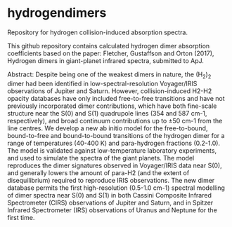 # hydrogendimers
Repository for hydrogen collision-induced absorption spectra.

This github repository contains calculated hydrogen dimer absorption coefficients based on the paper:
Fletcher, Gustaffson and Orton (2017), Hydrogen dimers in giant-planet infrared spectra, submitted to ApJ.

Abstract:
Despite being one of the weakest dimers in nature, the (H$_2$)$_2$ dimer had been identified in low-spectral-resolution 
Voyager/IRIS observations of Jupiter and Saturn.  However, collision-induced H2-H2 opacity databases have only included 
free-to-free transitions and have not previously incorporated dimer contributions, which have both fine-scale structure 
near the S(0) and S(1) quadrupole lines (354 and 587 cm-1, respectively), and broad continuum contributions 
up to ±50 cm-1 from the line centres.  We develop a new ab initio model for the free-to-bound, bound-to-free and 
bound-to-bound transitions of the hydrogen dimer for a range of temperatures (40-400 K) and para-hydrogen fractions 
(0.2-1.0).  The model is validated against low-temperature laboratory experiments, and used to simulate the spectra of 
the giant planets.  The model reproduces the dimer signatures observed in Voyager/IRIS data near S(0), and generally lowers 
the amount of para-H2 (and the extent of disequilibrium) required to reproduce IRIS observations.  The new dimer database 
permits the first high-resolution (0.5-1.0 cm-1) spectral modelling of dimer spectra near S(0) and S(1) in both Cassini 
Composite Infrared Spectrometer (CIRS) observations of Jupiter and Saturn, and in Spitzer Infrared Spectrometer (IRS) 
observations of Uranus and Neptune for the first time. 

